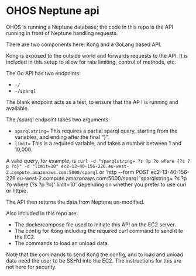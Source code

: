 # OHOS Neptune api

OHOS is running a Neptune database; the code in this repo is the API running in front of Neptune handling requests.

There are two components here: Kong and a GoLang based API. 

Kong is exposed to the outside world and forwards requests to the API. It is included in this setup to allow for rate limiting, control of methods, etc. 

The Go API has two endpoints:
- `-/`
- `-/sparql`

The blank endpoint acts as a test, to ensure that the AP I is running and available. 

The /sparql endpoint takes two arguments: 
- `sparqlstring=` This requires a partial sparql query, starting from the variables, and ending after the final “}”. 
- `limit=` This is a required variable, and takes a number between 1 and 10,000.

A valid query, for example, is `curl -d "sparqlstring= ?s ?p ?o where {?s ?p ?o}" -d "limit=10" ec2-13-40-156-226.eu-west-2.compute.amazonaws.com:5000/sparql` or 'http --form POST ec2-13-40-156-226.eu-west-2.compute.amazonaws.com:5000/sparql 'sparqlstring= ?s ?p ?o where {?s ?p ?o}' limit=10' depending on whether you prefer to use curl or httpie.

The API then returns the data from Neptune un-modified. 



Also included in this repo are: 
- The dockercompose file used to initiate this API on the EC2 server.
- The config for Kong including the required curl command to send it to the EC2.
- The commands to load an unload data.

Note that the commands to send Kong the config, and to load and unload data need the user to be SSH’d into the EC2. The instructions for this are not here for security. 